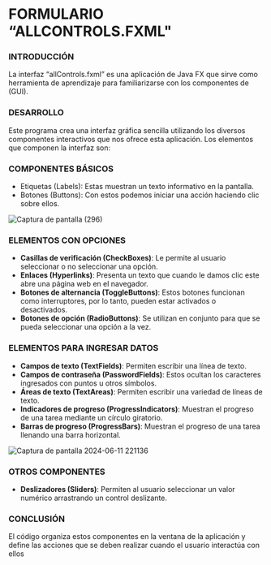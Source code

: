 # FORMULARIO “ALLCONTROLS.FXML"


### INTRODUCCIÓN


La interfaz “allControls.fxml” es una aplicación de Java FX que sirve como herramienta de aprendizaje para familiarizarse con los componentes de (GUI).




### DESARROLLO


Este programa crea una interfaz gráfica sencilla utilizando los diversos componentes interactivos que nos ofrece esta aplicación. Los elementos que componen la interfaz son:




### COMPONENTES BÁSICOS

- Etiquetas (Labels): Estas muestran un texto informativo en la pantalla.
- Botones (Buttons): Con estos podemos iniciar una acción haciendo clic sobre ellos.




![Captura de pantalla (296)](https://github.com/Dayana-Sabando/InterallControls.fxml/assets/168872451/9bc376a3-31d4-4ccb-9e67-fc044cb1fa8f)





### ELEMENTOS CON OPCIONES

- **Casillas de verificación (CheckBoxes)**: Le permite al usuario seleccionar o no seleccionar una opción.
- **Enlaces (Hyperlinks)**: Presenta un texto que cuando le damos clic este abre una página web en el navegador.
- **Botones de alternancia (ToggleButtons)**: Estos botones funcionan como interruptores, por lo tanto, pueden estar activados o desactivados.
- **Botones de opción (RadioButtons)**: Se utilizan en conjunto para que se pueda seleccionar una opción a la vez.


### ELEMENTOS PARA INGRESAR DATOS

- **Campos de texto (TextFields)**: Permiten escribir una línea de texto.
- **Campos de contraseña (PasswordFields)**: Estos ocultan los caracteres ingresados con puntos u otros símbolos.
-	**Áreas de texto (TextAreas)**: Permiten escribir una variedad de líneas de texto.
-	**Indicadores de progreso (ProgressIndicators)**: Muestran el progreso de una tarea mediante un círculo giratorio.
-	**Barras de progreso (ProgressBars)**: Muestran el progreso de una tarea llenando una barra horizontal.




![Captura de pantalla 2024-06-11 221136](https://github.com/Dayana-Sabando/InterallControls.fxml/assets/168872451/1449a84f-6d1d-4fec-9a12-12ef30ff1f3f)





### OTROS COMPONENTES
-	**Deslizadores (Sliders)**: Permiten al usuario seleccionar un valor numérico arrastrando un control deslizante.



### CONCLUSIÓN



El código organiza estos componentes en la ventana de la aplicación y define las acciones que se deben realizar cuando el usuario interactúa con ellos


